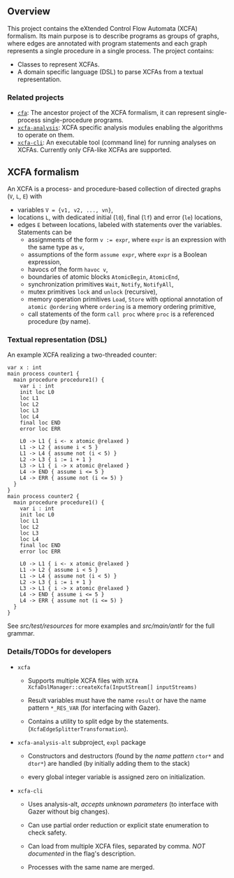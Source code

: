 ## Overview

This project contains the eXtended Control Flow Automata (XCFA) formalism. Its main purpose is to describe programs as groups of graphs, where edges are annotated with program statements and each graph represents a single procedure in a single process. The project contains:

* Classes to represent XCFAs.
* A domain specific language (DSL) to parse XCFAs from a textual representation.

### Related projects

* [`cfa`](../cfa/README.md): The ancestor project of the XCFA formalism, it can represent single-process single-procedure programs.  
* [`xcfa-analysis`](../xcfa-analysis/README.md): XCFA specific analysis modules enabling the algorithms to operate on them.
* [`xcfa-cli`](../xcfa-cli/README.md): An executable tool (command line) for running analyses on XCFAs. Currently only CFA-like XCFAs are supported.

## XCFA formalism

An XCFA is a process- and procedure-based collection of directed graphs (`V`, `L`, `E`) with

* variables `V = {v1, v2, ..., vn}`,
* locations `L`, with dedicated initial (`l0`), final (`lf`) and error (`le`) locations,
* edges `E` between locations, labeled with statements over the variables.
Statements can be
  * assignments of the form `v := expr`, where `expr` is an expression with the same type as `v`,
  * assumptions of the form `assume expr`, where `expr` is a Boolean expression,
  * havocs of the form `havoc v`,
  * boundaries of atomic blocks `AtomicBegin`, `AtomicEnd`,
  * synchronization primitives `Wait`, `Notify`, `NotifyAll`,
  * mutex primitives `lock` and `unlock` (recursive),
  * memory operation primitives `Load`, `Store` with optional annotation of `atomic @ordering` where `ordering` is a memory ordering primitive,
  * call statements of the form `call proc` where `proc` is a referenced procedure (by name).

### Textual representation (DSL)

An example XCFA realizing a two-threaded counter:

```
var x : int
main process counter1 {
  main procedure procedure1() {
    var i : int
    init loc L0
    loc L1
    loc L2
    loc L3
    loc L4
    final loc END
    error loc ERR

    L0 -> L1 { i <- x atomic @relaxed }
    L1 -> L2 { assume i < 5 }
    L1 -> L4 { assume not (i < 5) }
    L2 -> L3 { i := i + 1 }
    L3 -> L1 { i -> x atomic @relaxed }
    L4 -> END { assume i <= 5 }
    L4 -> ERR { assume not (i <= 5) }
  }
}
main process counter2 {
  main procedure procedure1() {
    var i : int
    init loc L0
    loc L1
    loc L2
    loc L3
    loc L4
    final loc END
    error loc ERR

    L0 -> L1 { i <- x atomic @relaxed }
    L1 -> L2 { assume i < 5 }
    L1 -> L4 { assume not (i < 5) }
    L2 -> L3 { i := i + 1 }
    L3 -> L1 { i -> x atomic @relaxed }
    L4 -> END { assume i <= 5 }
    L4 -> ERR { assume not (i <= 5) }
  }
}
```


See _src/test/resources_ for more examples and _src/main/antlr_ for the full grammar.

### Details/TODOs for developers

- `xcfa`

  - Supports multiple XCFA files with `XCFA XcfaDslManager::createXcfa(InputStream[] inputStreams)`
  
  - Result variables must have the name `result` or have the name pattern `*_RES_VAR` (for interfacing with Gazer).
  
  - Contains a utility to split edge by the statements. (`XcfaEdgeSplitterTransformation`).

- `xcfa-analysis-alt` subproject, `expl` package

  - Constructors and destructors (found by the _name pattern_ `ctor*` and `dtor*`) are handled (by initially adding them
    to the stack)

  - every global integer variable is assigned zero on initialization.
  
- `xcfa-cli`

  - Uses analysis-alt, _accepts unknown parameters_ (to interface with Gazer without big changes).
  
  - Can use partial order reduction or explicit state enumeration to check safety.
  
  - Can load from multiple XCFA files, separated by comma. _NOT documented_ in the flag's description.
  
  - Processes with the same name are merged.